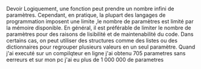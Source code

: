 Devoir
Logiquement, une fonction peut prendre un nombre infini de paramètres. Cependant, en pratique, la plupart des langages de programmation imposent une limite
,le nombre de paramètres est limité par la mémoire disponible. En général,
il est préférable de limiter le nombre de paramètres pour
des raisons de lisibilité et de maintenabilité du code.
Dans certains cas, on peut utiliser des structures comme des listes 
ou des dictionnaires pour regrouper plusieurs valeurs en un seul paramètre.
Quand j'ai executé sur un compilqteur en ligne j'ai obtenu 705 parametres sans eerreurs 
et sur mon pc j'ai eu plus de 1 000 000 de parametres 

